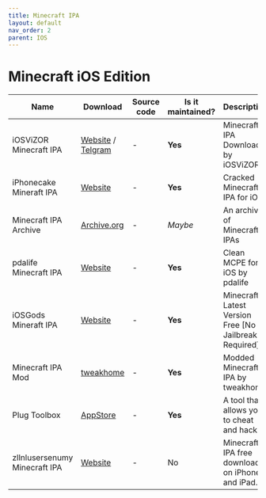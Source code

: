 ```yaml
---
title: Minecraft IPA
layout: default
nav_order: 2
parent: IOS
---
```


# Minecraft iOS Edition

Name | Download | Source code | Is it maintained? | Description
------ | ------ | ------ | ------| ------
iOSViZOR Minecraft IPA | [Website](https://iosvizor.com/games/arcade/minecraft-pe-ipa-download-free/) / [Telgram](https://iosvizor.com/games/arcade/minecraft-pe-ipa-download-free/) | - | **Yes** | Minecraft IPA Download by  iOSViZOR
iPhonecake Mineraft IPA | [Website](https://www.iphonecake.com/app_479516143_.html&sa=U&ved=0CDMQFjAFahUKEwjw-r67vtjHAhUDcY4KHc0IDIM&usg=AFQjCNG97K8WpfFRJQtug0wu5xPTe_2aZw) | - | **Yes** | Cracked Minecraft IPA for iOS
Minecraft IPA Archive | [Archive.org](https://archive.org/details/minecraft-pocket-edition-versions-ipa) | - | *Maybe* | An archive of Minecraft IPAs
pdalife Minecraft IPA | [Website](https://pdalife.com/minecraft-pocket-edition1-ios-a8721.html) | - | **Yes** | Clean MCPE for iOS by pdalife
iOSGods Mineraft IPA  | [Website](https://iosgods.com/topic/62469-minecraft-latest-version-free-no-jailbreak-required/) | - | **Yes** | Minecraft Latest Version Free [No Jailbreak Required]
Minecraft IPA Mod | [tweakhome](https://tweakhome.app/minecraft-ipa/) | - | **Yes** | Modded Minecraft IPA by tweakhome
Plug Toolbox | [AppStore](https://apps.apple.com/us/app/plug-toolbox-for-minecraft/id1354063228) | - | **Yes** | A tool that allows you to cheat and hack.
zllnlusersenumy Minecraft IPA | [Website](https://senumy.com/ipa-library/hacked-games/minecraft/) | - | No | Minecraft IPA free download on iPhone and iPad.
